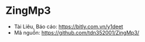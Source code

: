 # ZingMp3
 * Tài Liêu, Báo cáo: https://bitly.com.vn/y1deet
 * Mã nguồn: https://github.com/tdn352001/ZingMp3/
